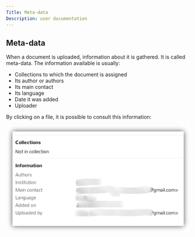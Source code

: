```yaml
---
Title: Meta-data
Description: user documentation
---
```

## Meta-data

When a document is uploaded, information about it is gathered. It is called
meta-data. The information available is usually:
* Collections to which the document is assigned
* Its author or authors
* Its main contact
* Its language
* Date it was added
* Uploader

By clicking on a file, it is possible to consult this information:

![Document meta-data](./images/document-meta.png)